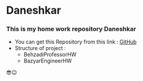 # Daneshkar
### This is my home work repository Daneshkar

* You can get this Repository from this link : [GitHub](https://github.com/mohammad154/Daneshkar)
* Structure of project : 
  * BehzadiProfessorHW
  * BazyarEngineerHW
  
😎😉
